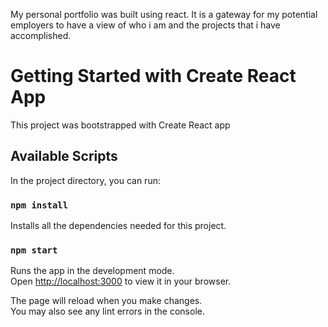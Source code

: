 My personal portfolio was built using react. It is a gateway for my potential employers to have a view of who i am and the projects that i have accomplished.

# Getting Started with Create React App

This project was bootstrapped with Create React app

## Available Scripts

In the project directory, you can run:
### `npm install`
Installs all the dependencies needed for this project.

### `npm start`

Runs the app in the development mode.\
Open [http://localhost:3000](http://localhost:3000) to view it in your browser.

The page will reload when you make changes.\
You may also see any lint errors in the console.

